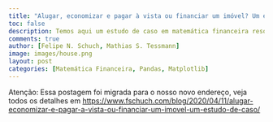 ```yaml
---
title: "Alugar, economizar e pagar à vista ou financiar um imóvel? Um estudo de caso"
toc: false
description: Temos aqui um estudo de caso em matemática financeira resolvido em Python. O exercício envolve calcular diferentes cenários com relação a aquisição - ou não - de um imóvel. Além disso, veja como manipular tabelas com o pacote Pandas e a produção de gráficos com Matplotlib.
comments: true
author: [Felipe N. Schuch, Mathias S. Tessmann]
image: images/house.png
layout: post
categories: [Matemática Financeira, Pandas, Matplotlib]
---
```


Atenção: Essa postagem foi migrada para o nosso novo endereço, veja todos os detalhes em https://www.fschuch.com/blog/2020/04/11/alugar-economizar-e-pagar-a-vista-ou-financiar-um-imovel-um-estudo-de-caso/

